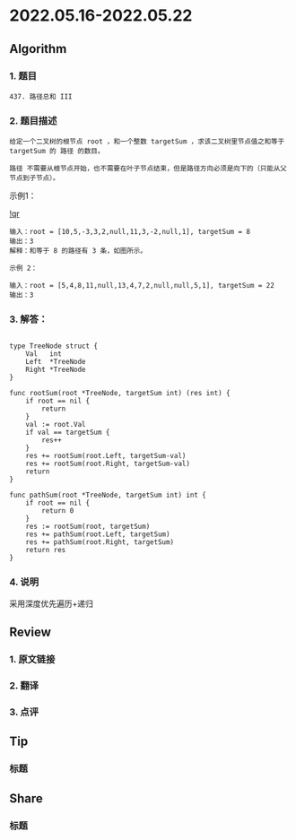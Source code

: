 # 2022.05.16-2022.05.22

## Algorithm
### 1. 题目
```
437. 路径总和 III
```
### 2. 题目描述
```
给定一个二叉树的根节点 root ，和一个整数 targetSum ，求该二叉树里节点值之和等于 targetSum 的 路径 的数目。

路径 不需要从根节点开始，也不需要在叶子节点结束，但是路径方向必须是向下的（只能从父节点到子节点）。

```
示例1：

[!qr](./images/0505_a_1.jpg)
```
输入：root = [10,5,-3,3,2,null,11,3,-2,null,1], targetSum = 8
输出：3
解释：和等于 8 的路径有 3 条，如图所示。
```
```
示例 2：

输入：root = [5,4,8,11,null,13,4,7,2,null,null,5,1], targetSum = 22
输出：3
```


### 3. 解答：
```golang

type TreeNode struct {
	Val   int
	Left  *TreeNode
	Right *TreeNode
}

func rootSum(root *TreeNode, targetSum int) (res int) {
	if root == nil {
		return
	}
	val := root.Val
	if val == targetSum {
		res++
	}
	res += rootSum(root.Left, targetSum-val)
	res += rootSum(root.Right, targetSum-val)
	return
}

func pathSum(root *TreeNode, targetSum int) int {
	if root == nil {
		return 0
	}
	res := rootSum(root, targetSum)
	res += pathSum(root.Left, targetSum)
	res += pathSum(root.Right, targetSum)
	return res
}
```
### 4. 说明
采用深度优先遍历+递归

## Review
### 1. 原文链接


### 2. 翻译


### 3. 点评


## Tip
### 标题


## Share
### 标题